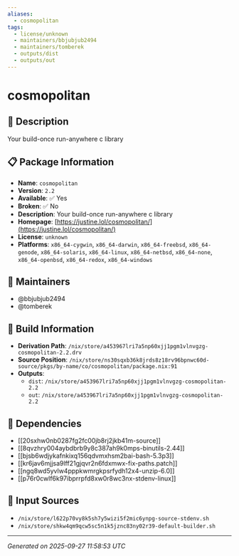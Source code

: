 ```yaml
---
aliases:
  - cosmopolitan
tags:
  - license/unknown
  - maintainers/bbjubjub2494
  - maintainers/tomberek
  - outputs/dist
  - outputs/out
---
```


# cosmopolitan

## 📝 Description

Your build-once run-anywhere c library

## 📋 Package Information

- **Name**: `cosmopolitan`
- **Version**: `2.2`
- **Available**: ✅ Yes
- **Broken**: ✅ No
- **Description**: Your build-once run-anywhere c library
- **Homepage**: [https://justine.lol/cosmopolitan/](https://justine.lol/cosmopolitan/)
- **License**: `unknown`
- **Platforms**: `x86_64-cygwin`, `x86_64-darwin`, `x86_64-freebsd`, `x86_64-genode`, `x86_64-solaris`, `x86_64-linux`, `x86_64-netbsd`, `x86_64-none`, `x86_64-openbsd`, `x86_64-redox`, `x86_64-windows`
## 👥 Maintainers

- @bbjubjub2494
- @tomberek


## 🔧 Build Information

- **Derivation Path**: `/nix/store/a453967lri7a5np60xjj1pgm1vlnvgzg-cosmopolitan-2.2.drv`
- **Source Position**: `/nix/store/ns30sqxb36k8jrds8z18rv96bpnwc60d-source/pkgs/by-name/co/cosmopolitan/package.nix:91`
- **Outputs**:
  - `dist`:  `/nix/store/a453967lri7a5np60xjj1pgm1vlnvgzg-cosmopolitan-2.2`
  - `out`:  `/nix/store/a453967lri7a5np60xjj1pgm1vlnvgzg-cosmopolitan-2.2`

## 🔗 Dependencies

- [[20sxhw0nb0287fg2fc00jb8rj2jkb41m-source]]
- [[8qvzhry004aybdbrb9y8c387ah9k0mps-binutils-2.44]]
- [[bjsb6wdjykafnkixq156qdvmxhsm2bai-bash-5.3p3]]
- [[kr6jav6mjjsa9lff21gjqvr2n6fdxmwx-fix-paths.patch]]
- [[ngq8wd5yvlw4pppkwmrgkpsrfydh12x4-unzip-6.0]]
- [[p76r0cwlf6k97ibprrpfd8xw0r8wc3nx-stdenv-linux]]

## 📁 Input Sources

- `/nix/store/l622p70vy8k5sh7y5wizi5f2mic6ynpg-source-stdenv.sh`
- `/nix/store/shkw4qm9qcw5sc5n1k5jznc83ny02r39-default-builder.sh`

---
*Generated on 2025-09-27 11:58:53 UTC*
